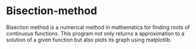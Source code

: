 # Bisection-method
Bisection method is a numerical method in mathematics for finding roots of continuous functions. This program not only returns a approximation to a solution of a given function but also plots its graph using matplotlib. 

